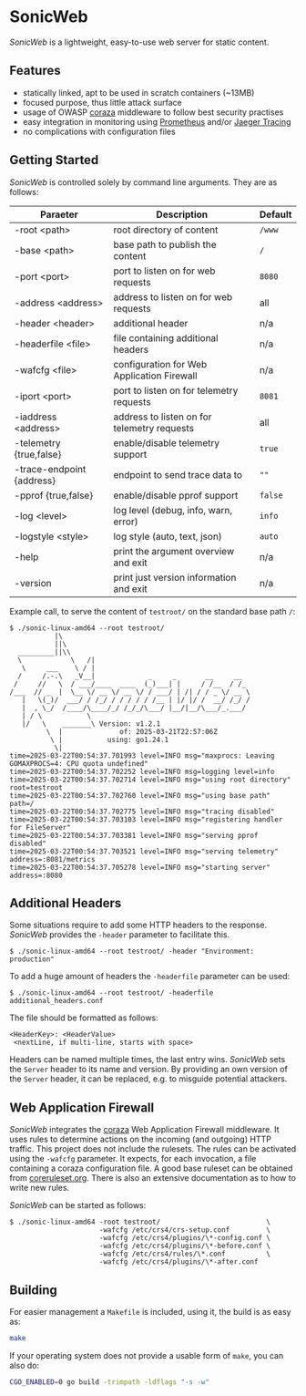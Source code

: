 SonicWeb
========

*SonicWeb* is a lightweight, easy-to-use web server for static content.

Features
--------

* statically linked, apt to be used in scratch containers (~13MB)
* focused purpose, thus little attack surface
* usage of OWASP [coraza](https://github.com/corazawaf/coraza) middleware
  to follow best security practises
* easy integration in monitoring using [Prometheus](prometheus.io) and/or
  [Jaeger Tracing](jaegertracing.io)
* no complications with configuration files

Getting Started
---------------

*SonicWeb* is controlled solely by command line arguments. They are as follows:

| Paraeter                     | Description                                 | Default |
|------------------------------|---------------------------------------------|---------|
| -root           \<path\>     | root directory of content                   | `/www`  |
| -base           \<path\>     | base path to publish the content            | `/`     |
| -port           \<port\>     | port to listen on for web requests          | `8080`  |
| -address        \<address\>  | address to listen on for web requests       | all     |
| -header         \<header\>   | additional header                           | n/a     |
| -headerfile     \<file\>     | file containing additional headers          | n/a     |
| -wafcfg         \<file>      | configuration for Web Application Firewall  | n/a     |
| -iport          \<port\>     | port to listen on for telemetry requests    | `8081`  |
| -iaddress       \<address\>  | address to listen on for telemetry requests | all     |
| -telemetry      {true,false} | enable/disable telemetry support            | `true`  |
| -trace-endpoint {address}    | endpoint to send trace data to              | `""`    |
| -pprof          {true,false} | enable/disable pprof support                | `false` |
| -log            \<level\>    | log level (debug, info, warn, error)        | `info`  |
| -logstyle       \<style\>    | log style (auto, text, json)                | `auto`  |
| -help                        | print the argument overview and exit        | n/a     |
| -version                     | print just version information and exit     | n/a     |

Example call, to serve the content of `testroot/` on the standard base path `/`:

```text
$ ./sonic-linux-amd64 --root testroot/
           |\
           ||\
  _________||\\
  \            \   /|
   \     ___    \ / |
  /     /.-.\   _V__|             _     _       __     __
 /     //   \  / ___/____  ____  (_)___| |     / /__  / /_
/___  // _  |  \__ \/ __ \/ __ \/ / ___/ | /| / / _ \/ __ \
   |   \(_)/  ___/ / /_/ / / / / / /__ | |/ |/ /  __/ /_/ /
   |  , \_/  /____/\____/_/ /_/_/\___/ |__/|__/\___/_.___/
   | / \           \
   |/   \    _______\ Version: v1.2.1
         \  |              of: 2025-03-21T22:57:06Z
          \ |           using: go1.24.1
           \|
time=2025-03-22T00:54:37.701993 level=INFO msg="maxprocs: Leaving GOMAXPROCS=4: CPU quota undefined"
time=2025-03-22T00:54:37.702252 level=INFO msg=logging level=info
time=2025-03-22T00:54:37.702714 level=INFO msg="using root directory" root=testroot
time=2025-03-22T00:54:37.702760 level=INFO msg="using base path" path=/
time=2025-03-22T00:54:37.702775 level=INFO msg="tracing disabled"
time=2025-03-22T00:54:37.703103 level=INFO msg="registering handler for FileServer"
time=2025-03-22T00:54:37.703381 level=INFO msg="serving pprof disabled"
time=2025-03-22T00:54:37.703521 level=INFO msg="serving telemetry" address=:8081/metrics
time=2025-03-22T00:54:37.705278 level=INFO msg="starting server" address=:8080
```

Additional Headers
------------------

Some situations require to add some HTTP headers to the response. *SonicWeb* provides the `-header` parameter
to facilitate this.

```shell
$ ./sonic-linux-amd64 --root testroot/ -header "Environment: production"
```

To add a huge amount of headers the `-headerfile` parameter can be used:

```shell
$ ./sonic-linux-amd64 --root testroot/ -headerfile additional_headers.conf
```

The file should be formatted as follows:

```text
<HeaderKey>: <HeaderValue>
 <nextLine, if multi-line, starts with space>
```

Headers can be named multiple times, the last entry wins. *SonicWeb* sets the `Server` header to its name and version.
By providing an own version of the `Server` header, it can be replaced, e.g. to misguide potential attackers.

Web Application Firewall
------------------------

*SonicWeb* integrates the [coraza](https://github.com/corazawaf/coraza) Web Application Firewall middleware. It uses
rules to determine actions on the incoming (and outgoing) HTTP traffic. This project does not include the rulesets.
The rules can be activated using the `-wafcfg` parameter. It expects, for each invocation, a file containing a coraza
configuration file. A good base ruleset can be obtained from [coreruleset.org](https://coreruleset.org).
There is also an extensive documentation as to how to write new rules.

*SonicWeb* can be started as follows:

```shell
$ ./sonic-linux-amd64 -root testroot/                          \
                      -wafcfg /etc/crs4/crs-setup.conf         \
                      -wafcfg /etc/crs4/plugins/\*-config.conf \
                      -wafcfg /etc/crs4/plugins/\*-before.conf \
                      -wafcfg /etc/crs4/rules/\*.conf          \
                      -wafcfg /etc/crs4/plugins/\*-after.conf
```

Building
--------

For easier management a `Makefile` is included, using it, the build is as easy as:

```sh
make
```

If your operating system does not provide a usable form of `make`, you can also do:

```sh
CGO_ENABLED=0 go build -trimpath -ldflags "-s -w"
```
